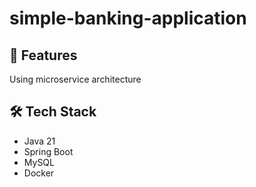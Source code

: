 # simple-banking-application

## 🚀 Features
Using microservice architecture

## 🛠️ Tech Stack
- Java 21
- Spring Boot
- MySQL
- Docker
